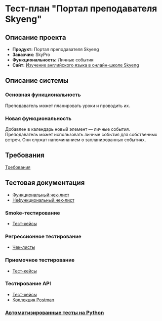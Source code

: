# Тест-план "Портал преподавателя Skyeng"

## Описание проекта

- **Продукт:** Портал преподавателя Skyeng  
- **Заказчик:** SkyPro  
- **Функциональность:** Личные события  
- **Сайт:** [Изучение английского языка в онлайн-школе Skyeng](https://skyeng.ru/)  

## Описание системы

### Основная функциональность 
Преподаватель может планировать уроки и проводить их.

### Новая функциональность 
Добавлен в календарь новый элемент — личные события. Преподаватель может использовать личные события для собственных встреч. Они служат напоминанием о запланированных событиях.

## Требования
 [Требования](https://docs.google.com/document/d/1WwTqJiKsxF8TGON7Nxi9qL5ibLS07XKCQ12LZyBcecQ/edit?usp=sharing)

## Тестовая документация
- [Функциональный чек-лист](https://docs.google.com/spreadsheets/d/1uQckqQ8E1gyx0b5gOPBypBK1TctJcWY63pnLm70ICYk/edit?usp=sharing) 
- [Нефункциональный чек-лист](https://docs.google.com/spreadsheets/d/1uQckqQ8E1gyx0b5gOPBypBK1TctJcWY63pnLm70ICYk/edit?usp=sharing)  
  
### Smoke-тестирование
- [Тест-кейсы](https://drive.google.com/file/d/1lFkxy56JwQjLM0Si4cS5YOpDhyJm1WXa/view?usp=sharing) 

### Регрессионное тестирование
- [Чек-листы](https://docs.google.com/spreadsheets/d/1uQckqQ8E1gyx0b5gOPBypBK1TctJcWY63pnLm70ICYk/edit?usp=sharing)  

### Приемочное тестирование
- [Тест-кейсы](https://drive.google.com/file/d/1RUgUCWpnh2Gy_nV-chPhfuVpUAykpWoF/view?usp=sharing)  

### Тестирование API
- [Тест-кейсы](https://drive.google.com/file/d/1WmtWyd8oF8do0zmbeG4x1MByQ_B5m5XP/view?usp=sharing)  
- [Коллекция Postman](./postman_collection.json)

### [Автоматизированные тесты на Python](https://github.com/GAnnaQA/diploma?tab=readme-ov-file#портал-преподавателя-skyeng)

